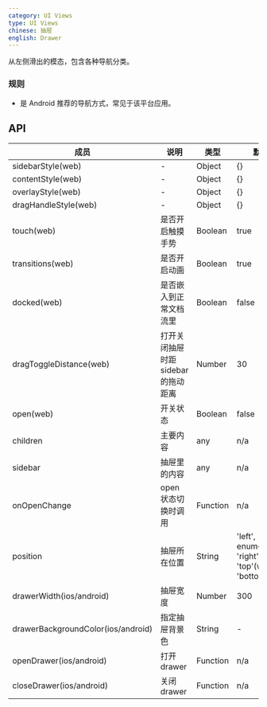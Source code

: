 ```yaml
---
category: UI Views
type: UI Views
chinese: 抽屉
english: Drawer
---
```



从左侧滑出的模态，包含各种导航分类。

### 规则
- 是 Android 推荐的导航方式，常见于该平台应用。


## API

| 成员        | 说明           | 类型      | 默认值       |
|------------|----------------|--------------------|--------------|
| sidebarStyle(web) | - | Object | {} |
| contentStyle(web) | - | Object | {} |
| overlayStyle(web) | - | Object | {} |
| dragHandleStyle(web) | - | Object | {} |
| touch(web) | 是否开启触摸手势 | Boolean | true |
| transitions(web) | 是否开启动画 | Boolean | true |
| docked(web) | 是否嵌入到正常文档流里 | Boolean | false |
| dragToggleDistance(web) | 打开关闭抽屉时距sidebar的拖动距离 | Number | 30 |
| open(web) | 开关状态 | Boolean | false |
| children | 主要内容 | any | n/a |
| sidebar | 抽屉里的内容 | any | n/a |
| onOpenChange | open 状态切换时调用 | Function | n/a |
| position | 抽屉所在位置 | String | 'left', enum{'left', 'right', 'top'(web), 'bottom'(web)} |
| drawerWidth(ios/android) | 抽屉宽度 | Number | 300 |
| drawerBackgroundColor(ios/android) | 指定抽屉背景色 | String | - |
| openDrawer(ios/android) | 打开drawer | Function | n/a |
| closeDrawer(ios/android) | 关闭drawer | Function | n/a |
